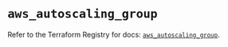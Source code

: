 # `aws_autoscaling_group`

Refer to the Terraform Registry for docs: [`aws_autoscaling_group`](https://registry.terraform.io/providers/hashicorp/aws/6.0.0/docs/resources/autoscaling_group).
